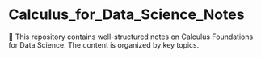 # Calculus_for_Data_Science_Notes
🧮 This repository contains well-structured notes on Calculus Foundations for Data Science. The content is organized by key topics.
